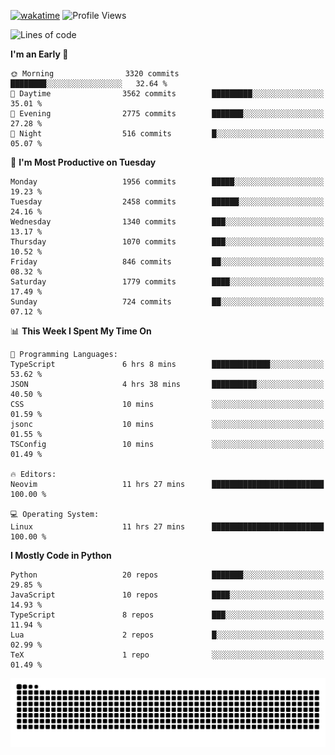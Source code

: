 [![wakatime](https://wakatime.com/badge/user/b920b284-3cde-4cd4-b72e-f7f22d050b16.svg)](https://wakatime.com/@b920b284-3cde-4cd4-b72e-f7f22d050b16)
![Profile Views](http://img.shields.io/badge/Profile%20Views-4586-blue)
<!--START_SECTION:waka-->
![Lines of code](https://img.shields.io/badge/From%20Hello%20World%20I%27ve%20Written-9.1%20million%20lines%20of%20code-blue)

**I'm an Early 🐤** 

```text
🌞 Morning                3320 commits        ████████░░░░░░░░░░░░░░░░░   32.64 % 
🌆 Daytime                3562 commits        █████████░░░░░░░░░░░░░░░░   35.01 % 
🌃 Evening                2775 commits        ███████░░░░░░░░░░░░░░░░░░   27.28 % 
🌙 Night                  516 commits         █░░░░░░░░░░░░░░░░░░░░░░░░   05.07 % 
```
📅 **I'm Most Productive on Tuesday** 

```text
Monday                   1956 commits        █████░░░░░░░░░░░░░░░░░░░░   19.23 % 
Tuesday                  2458 commits        ██████░░░░░░░░░░░░░░░░░░░   24.16 % 
Wednesday                1340 commits        ███░░░░░░░░░░░░░░░░░░░░░░   13.17 % 
Thursday                 1070 commits        ███░░░░░░░░░░░░░░░░░░░░░░   10.52 % 
Friday                   846 commits         ██░░░░░░░░░░░░░░░░░░░░░░░   08.32 % 
Saturday                 1779 commits        ████░░░░░░░░░░░░░░░░░░░░░   17.49 % 
Sunday                   724 commits         ██░░░░░░░░░░░░░░░░░░░░░░░   07.12 % 
```


📊 **This Week I Spent My Time On** 

```text
💬 Programming Languages: 
TypeScript               6 hrs 8 mins        █████████████░░░░░░░░░░░░   53.62 % 
JSON                     4 hrs 38 mins       ██████████░░░░░░░░░░░░░░░   40.50 % 
CSS                      10 mins             ░░░░░░░░░░░░░░░░░░░░░░░░░   01.59 % 
jsonc                    10 mins             ░░░░░░░░░░░░░░░░░░░░░░░░░   01.55 % 
TSConfig                 10 mins             ░░░░░░░░░░░░░░░░░░░░░░░░░   01.49 % 

🔥 Editors: 
Neovim                   11 hrs 27 mins      █████████████████████████   100.00 % 

💻 Operating System: 
Linux                    11 hrs 27 mins      █████████████████████████   100.00 % 
```

**I Mostly Code in Python** 

```text
Python                   20 repos            ███████░░░░░░░░░░░░░░░░░░   29.85 % 
JavaScript               10 repos            ████░░░░░░░░░░░░░░░░░░░░░   14.93 % 
TypeScript               8 repos             ███░░░░░░░░░░░░░░░░░░░░░░   11.94 % 
Lua                      2 repos             █░░░░░░░░░░░░░░░░░░░░░░░░   02.99 % 
TeX                      1 repo              ░░░░░░░░░░░░░░░░░░░░░░░░░   01.49 % 
```




<!--END_SECTION:waka-->
![Snake animation](https://raw.githubusercontent.com/timmypidashev/timmypidashev/main/commits.svg)
